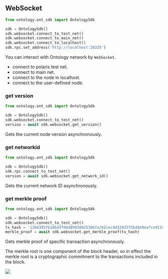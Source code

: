## WebSocket

```python
from ontology.ont_sdk import OntologySdk

sdk = OntologySdk()
sdk.websocket.connect_to_test_net()
sdk.websocket.connect_to_main_net()
sdk.websocket.connect_to_localhost()
sdk.rpc.set_address('http://localhost:20335')
```

You can interact with Ontology network by `WebSocket`.

- connect to polaris test net.
- connect to main net.
- connect to the node in localhost.
- connect to the user-defined node.

### get version

```python
from ontology.ont_sdk import OntologySdk

sdk = OntologySdk()
sdk.websocket.connect_to_test_net()
version = await sdk.websocket.get_version()
```

Gets the current node version asynchronously.

### get networkid

```python
from ontology.ont_sdk import OntologySdk

sdk = OntologySdk()
sdk.rpc.connect_to_test_net()
version = await sdk.websocket.get_network_id()
```

Gets the current network ID asynchronously.

### get merkle proof

```python
from ontology.ont_sdk import OntologySdk

sdk = OntologySdk()
sdk.websocket.connect_to_test_net()
tx_hash = '12943957b10643f04d89938925306fa342cec9d32925f5bd8e9ea7ce912d16d3'
merkle_proof = await sdk.websocket.get_merkle_proof(tx_hash)
```

Gets merkle proof of specific transaction asynchronously.

<aside class="success">
The merkle root is one component of the block header, so in effect the merkle root is a cryptographic commitment to the transactions included in the block.
</aside>

![](merkle-tree.png)
